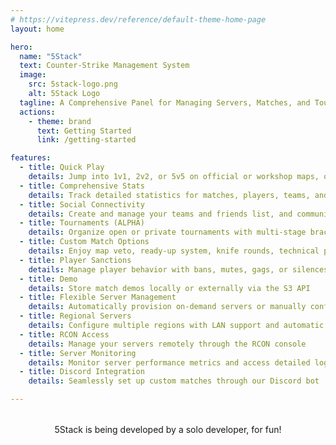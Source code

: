 ```yaml
---
# https://vitepress.dev/reference/default-theme-home-page
layout: home

hero:
  name: "5Stack"
  text: Counter-Strike Management System
  image:
    src: 5stack-logo.png
    alt: 5Stack Logo
  tagline: A Comprehensive Panel for Managing Servers, Matches, and Tournaments
  actions:
    - theme: brand
      text: Getting Started
      link: /getting-started

features:
  - title: Quick Play
    details: Jump into 1v1, 2v2, or 5v5 on official or workshop maps, or join regional matchmaking
  - title: Comprehensive Stats
    details: Track detailed statistics for matches, players, teams, and tournaments
  - title: Social Connectivity
    details: Create and manage your teams and friends list, and communicate with players both inside and outside the server
  - title: Tournaments (ALPHA)
    details: Organize open or private tournaments with multi-stage bracket systems
  - title: Custom Match Options
    details: Enjoy map veto, ready-up system, knife rounds, technical pauses, best-of series, and more
  - title: Player Sanctions
    details: Manage player behavior with bans, mutes, gags, or silences
  - title: Demo
    details: Store match demos locally or externally via the S3 API
  - title: Flexible Server Management
    details: Automatically provision on-demand servers or manually configure dedicated instances
  - title: Regional Servers
    details: Configure multiple regions with LAN support and automatic Steam Relay setup
  - title: RCON Access
    details: Manage your servers remotely through the RCON console
  - title: Server Monitoring
    details: Monitor server performance metrics and access detailed logs
  - title: Discord Integration
    details: Seamlessly set up custom matches through our Discord bot

---
```


<script setup>
import { VPTeamMembers } from 'vitepress/theme'

const members = [
  {
    avatar: 'https://avatars.githubusercontent.com/u/2066668?s=160&v=4',
    name: 'LukePOLO',
    sponsor: 'https://github.com/sponsors/lukepolo',
    links: [
      { icon: 'github', link: 'https://github.com/lukepolo' },
    ]
  }
]
</script>

<div style="text-align: center; margin-top: 2rem;">
  <div>
    5Stack is being developed by a solo developer, for fun!
  </div>

  <VPTeamMembers :members="members" />
</div>